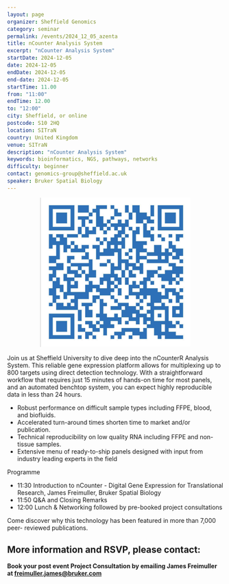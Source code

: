 ```yaml
---
layout: page
organizer: Sheffield Genomics
category: seminar
permalink: /events/2024_12_05_azenta
title: nCounter Analysis System
excerpt: "nCounter Analysis System"
startDate: 2024-12-05
date: 2024-12-05
endDate: 2024-12-05
end-date: 2024-12-05
startTime: 11.00
from: "11:00"
endTime: 12.00
to: "12:00"
city: Sheffield, or online
postcode: S10 2HQ
location: SITraN
country: United Kingdom
venue: SITraN
description: "nCounter Analysis System"
keywords: bioinformatics, NGS, pathways, networks
difficulty: beginner
contact: genomics-group@sheffield.ac.uk
speaker: Bruker Spatial Biology
---
```


<p style="text-align:center;">
<img src="/assets/images/nCounterQR.png" width="350"/>
</p>

Join us at Sheffield University to dive deep into the nCounterR Analysis System. This reliable gene expression platform allows for multiplexing up to 800 targets using direct detection technology. With a straightforward workflow that requires just 15 minutes of hands-on time for most panels, and an automated benchtop system, you can expect highly reproducible data in less than 24 hours. 

- Robust performance on difficult sample types including FFPE, blood, and biofluids. 
- Accelerated turn-around times shorten time to market and/or publication. 
- Technical reproducibility on low quality RNA including FFPE and non-tissue samples. 
- Extensive menu of ready-to-ship panels designed with input from industry leading experts in the field 

Programme 

- 11:30  Introduction to nCounter - Digital Gene Expression for Translational Research, James Freimuller, Bruker Spatial Biology 
- 11:50 Q&A and Closing Remarks 
- 12:00  Lunch & Networking followed by pre-booked project consultations 

Come discover why this technology has been featured in more than 7,000 peer- reviewed publications. 

## More information and RSVP, please contact: 

**Book your post event Project Consultation by emailing James Freimuller at freimuller.james@bruker.com**
